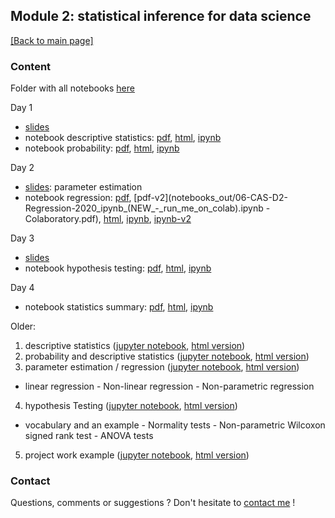 ## Module 2: statistical inference for data science

[[Back to main page]](../index.md)

### Content

Folder with all notebooks [here]()

Day 1
- [slides](slides/02-CAS-M2-D1-Slides.pdf)
- notebook descriptive statistics: [pdf](notebooks_out/03-CAS-D1-DescriptiveStatistics-NB.pdf), [html](notebooks_out/03-CAS-D1-DescriptiveStatistics-NB.html), [ipynb](notebooks/03-CAS-D1-DescriptiveStatistics-NB.ipynb)
- notebook probability: [pdf](notebooks_out/04-CAS-D1-Probability-2020.pdf), [html](notebooks_out/04-CAS-D1-Probability-2020.html), [ipynb](notebooks/04-CAS-D1-Probability-2020.ipynb)

Day 2
- [slides](slides/05-CAS-M2-D2-Parameter-Estimation-2020.pdf): parameter estimation
- notebook regression: [pdf](notebooks_out/CAS-D2-Regression.pdf), [pdf-v2](notebooks_out/06-CAS-D2-Regression-2020_ipynb_(NEW_-_run_me_on_colab).ipynb - Colaboratory.pdf), [html](notebooks_out/CAS-D2-Regression.html), [ipynb](notebooks/CAS-D2-Regression.ipynb), [ipynb-v2](notebooks_out/06-CAS-D2-Regression-2020_ipynb_(NEW_-_run_me_on_colab).ipynb-Colaboratory.ipynb)

Day 3
- [slides](slides/07-CAS-M2-D3-Statistical-Tests-2020.pdf)
- notebook hypothesis testing: [pdf](notebooks_out/CAS-D3-Hypothesis-Testing.pdf), [html](notebooks_out/CAS-D3-Hypothesis-Testing.html), [ipynb](notebooks/CAS-D3-Hypothesis-Testing.ipynb)

Day 4
- notebook statistics summary: [pdf](notebooks_out/CAS-D4-StatisticsSummary.pdf), [html](notebooks_out/CAS-D4-StatisticsSummary.html), [ipynb](notebooks/CAS-D4-StatisticsSummary.ipynb)

Older:

1. descriptive statistics ([jupyter notebook](nb_lectures/CAS-D1-DescriptiveStatistics.ipynb), [html version](nb_lectures/CAS-D1-DescriptiveStatistics.html))
2. probability and descriptive statistics ([jupyter notebook](nb_lectures/CAS-D1-Probability.ipynb), [html version](nb_lectures/CAS-D1-Probability.html))
3. parameter estimation / regression ([jupyter notebook](nb_lectures/CAS-D2-Regression.ipynb), [html version](nb_lectures/CAS-D2-Regression.html))
  - linear regression - Non-linear regression - Non-parametric regression
4. hypothesis Testing ([jupyter notebook](nb_lectures/CAS-D3-Hypothesis-Testing.ipynb), [html version](nb_lectures/CAS-D3-Hypothesis-Testing.html))
  - vocabulary and an example - Normality tests - Non-parametric Wilcoxon signed rank test - ANOVA tests 
5. project work example ([jupyter notebook](nb_lectures/CAS-D4-StatisticsSummary.ipynb), [html version](nb_lectures/CAS-D4-StatisticsSummary.html))

### Contact
Questions, comments or suggestions ? Don't hesitate to [contact me](mailto:zufferey.marie@bluewin.ch) !

<!-- ### Off-topic advertising
Last but most importantly, support the [GRAAL](http://graal-defenseanimale.org) !
-->
